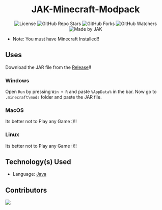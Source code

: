 <div align=center>

# JAK-Minecraft-Modpack

![License](https://img.shields.io/github/license/Jonak-Adipta-Kalita/JAK-Minecraft-Modpack?style=for-the-badge)
![GitHub Repo Stars](https://img.shields.io/github/stars/Jonak-Adipta-Kalita/JAK-Minecraft-Modpack?style=for-the-badge)
![GitHub Forks](https://img.shields.io/github/forks/Jonak-Adipta-Kalita/JAK-Minecraft-Modpack?style=for-the-badge)
![GitHub Watchers](https://img.shields.io/github/watchers/Jonak-Adipta-Kalita/JAK-Minecraft-Modpack?style=for-the-badge)
![Made by JAK](https://img.shields.io/badge/BeastNight%20TV-Made%20by%20JAK-blue?style=for-the-badge)

</div>

-	Note: You must have Minecraft Installed!!

## Uses

Download the JAR file from the [Release](https://github.com/Jonak-Adipta-Kalita/JAK-Minecraft-Modpack/releases/latest)!!

### Windows

Open `Run` by pressing `Win + R` and paste `%AppData%` in the bar. Now go to `.minecraft\mods` folder and paste the JAR file.

### MacOS

Its better not to Play any Game :)!!

### Linux

Its better not to Play any Game :)!!

## Technology(s) Used

-	Language: [Java](https://www.java.com/)

## Contributors

<a href = "https://github.com/Jonak-Adipta-Kalita/JAK-Minecraft-Modpack/graphs/contributors">
	<img src = "https://contrib.rocks/image?repo=Jonak-Adipta-Kalita/JAK-Minecraft-Modpack"/>
</a>